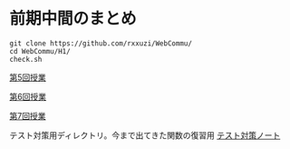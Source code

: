 # 前期中間のまとめ

~~~shell
git clone https://github.com/rxxuzi/WebCommu/
cd WebCommu/H1/
check.sh
~~~

[第5回授業](v5/)

[第6回授業](v6/)

[第7回授業](v7/)

テスト対策用ディレクトリ。今まで出てきた関数の復習用
[テスト対策ノート](exp/)

